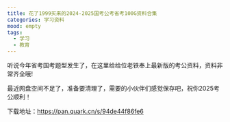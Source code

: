 ```yaml
---
title: 花了1999买来的2024-2025国考公考省考100G资料合集
categories: 学习资料
mood: empty
tags:
  - 学习
  - 教育
---
```


听说今年省考国考题型发生了，在这里给给位老铁奉上最新版的考公资料，资料非常齐全哦!

最近网盘空间不足了，准备要清理了，需要的小伙伴们感觉保存吧，祝你2025考公顺利！


下载地址：https://pan.quark.cn/s/94de44f86fe6





